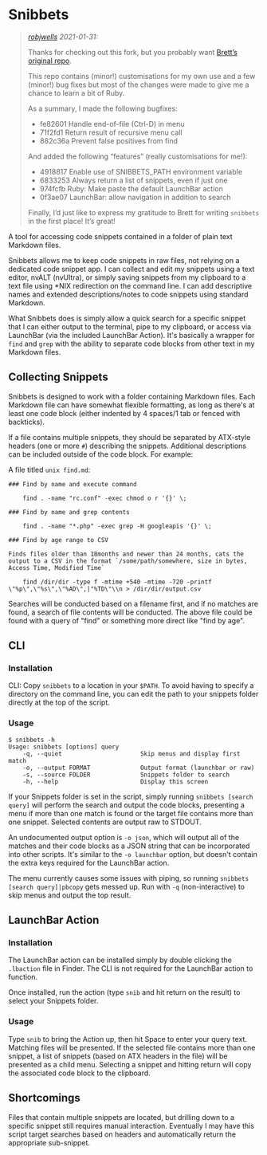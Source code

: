 # Snibbets

> _[robjwells](https://github.com/robjwells) 2021-01-31:_
>
> Thanks for checking out this fork, but you probably want
> [Brett’s original repo](https://github.com/ttscoff/snibbets).
>
> This repo contains (minor!) customisations for my own use
> and a few (minor!) bug fixes but most of the changes were
> made to give me a chance to learn a bit of Ruby.
>
> As a summary, I made the following bugfixes:
>
> - fe82601 Handle end-of-file (Ctrl-D) in menu
> - 71f2fd1 Return result of recursive menu call
> - 882c36a Prevent false positives from find
>
> And added the following “features” (really customisations for me!):
>
> - 4918817 Enable use of SNIBBETS_PATH environment variable
> - 6833253 Always return a list of snippets, even if just one
> - 974fcfb Ruby: Make paste the default LaunchBar action
> - 0f3ae07 LaunchBar: allow navigation in addition to search
>
> Finally, I’d just like to express my gratitude to Brett for writing
> `snibbets` in the first place! It’s great!

A tool for accessing code snippets contained in a folder of plain text Markdown files.

Snibbets allows me to keep code snippets in raw files, not relying on a dedicated code snippet app. I can collect and edit my snippets using a text editor, nvALT (nvUltra), or simply saving snippets from my clipboard to a text file using *NIX redirection on the command line. I can add descriptive names and extended descriptions/notes to code snippets using standard Markdown.

What Snibbets does is simply allow a quick search for a specific snippet that I can either output to the terminal, pipe to my clipboard, or access via LaunchBar (via the included LaunchBar Action). It's basically a wrapper for `find` and `grep` with the ability to separate code blocks from other text in my Markdown files.

## Collecting Snippets

Snibbets is designed to work with a folder containing Markdown files. Each Markdown file can have somewhat flexible formatting, as long as there's at least one code block (either indented by 4 spaces/1 tab or fenced with backticks).

If a file contains multiple snippets, they should be separated by ATX-style headers (one or more `#`) describing the snippets. Additional  descriptions can be included outside of the code block. For example:

A file titled `unix find.md`:

    ### Find by name and execute command

        find . -name "rc.conf" -exec chmod o r '{}' \;

    ### Find by name and grep contents

        find . -name "*.php" -exec grep -H googleapis '{}' \;

    ### Find by age range to CSV

    Finds files older than 18months and newer than 24 months, cats the output to a CSV in the format `/some/path/somewhere, size in bytes, Access Time, Modified Time`

        find /dir/dir -type f -mtime +540 -mtime -720 -printf \"%p\",\"%s\",\"%AD\",|"%TD\"\\n > /dir/dir/output.csv


Searches will be conducted based on a filename first, and if no matches are found, a search of file contents will be conducted. The above file could be found with a query of "find" or something more direct like "find by age".

## CLI

### Installation

CLI: Copy `snibbets` to a location in your `$PATH`. To avoid having to specify a directory on the command line, you can edit the path to your snippets folder directly at the top of the script.


### Usage

    $ snibbets -h
    Usage: snibbets [options] query
        -q, --quiet                      Skip menus and display first match
        -o, --output FORMAT              Output format (launchbar or raw)
        -s, --source FOLDER              Snippets folder to search
        -h, --help                       Display this screen

If your Snippets folder is set in the script, simply running `snibbets [search query]` will perform the search and output the code blocks, presenting a menu if more than one match is found or the target file contains more than one snippet. Selected contents are output raw to STDOUT.

An undocumented output option is `-o json`, which will output all of the matches and their code blocks as a JSON string that can be incorporated into other scripts. It's similar to the `-o launchbar` option, but doesn't contain the extra keys required for the LaunchBar action.

The menu currently causes some issues with piping, so running `snibbets [search query]|pbcopy` gets messed up. Run with `-q` (non-interactive) to skip menus and output the top result.

## LaunchBar Action

### Installation

The LaunchBar action can be installed simply by double clicking the `.lbaction` file in Finder. The CLI is not required for the LaunchBar action to function.

Once installed, run the action (type `snib` and hit return on the result) to select your Snippets folder.

### Usage

Type `snib` to bring the Action up, then hit Space to enter your query text. Matching files will be presented. If the selected file contains more than one snippet, a list of snippets (based on ATX headers in the file) will be presented as a child menu. Selecting a snippet and hitting return will copy the associated code block to the clipboard.


## Shortcomings

Files that contain multiple snippets are located, but drilling down to a specific snippet still requires manual interaction. Eventually I may have this script target searches based on headers and automatically return the appropriate sub-snippet.
